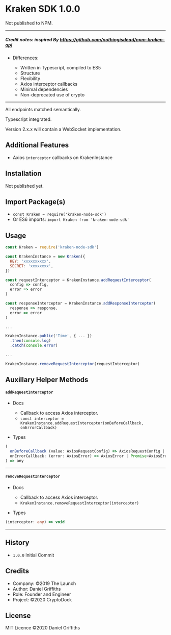 # Kraken SDK 1.0.0

Not published to NPM.

---

##### Credit notes: inspired By https://github.com/nothingisdead/npm-kraken-api

- Differences:

  - Written in Typescript, compiled to ES5
  - Structure
  - Flexibility
  - Axios interceptor callbacks
  - Minimal dependencies
  - Non-deprecated use of crypto

---

All endpoints matched semantically.

Typescript integrated.

Version 2.x.x will contain a WebSocket implementation.

## Additional Features

- Axios `interceptor` callbacks on KrakenInstance

## Installation

Not published yet.

## Import Package(s)

- `const Kraken = require('kraken-node-sdk')`
- Or ES6 imports: `import Kraken from 'kraken-node-sdk'`

## Usage

```javascript
const Kraken = require('kraken-node-sdk')

const KrakenInstance = new Kraken({
  KEY: 'xxxxxxxxxx',
  SECRET: 'xxxxxxxx',
})

const requestInterceptor = KrakenInstance.addRequestInterceptor(
  config => config,
  error => error
)

const responseInterceptor = KrakenInstance.addResponseInterceptor(
  response => response,
  error => error
)

...

KrakenInstance.public('Time', { ... })
  .then(console.log)
  .catch(console.error)

...

KrakenInstance.removeRequestInterceptor(requestInterceptor)
```

## Auxillary Helper Methods

#### `addRequestInterceptor`

- Docs

  - Callback to access Axios interceptor.
  - `const interceptor = KrakenInstance.addRequestInterceptor(onBeforeCallback, onErrorCallback)`

- Types

```typescript
(
  onBeforeCallback (value: AxiosRequestConfig) => AxiosRequestConfig | Promise<AxiosRequestConfig>,
  onErrorCallback: (error: AxiosError) => AxiosError | Promise<AxiosError>
) => any
```

---

#### `removeRequestInterceptor`

- Docs

  - Callback to access Axios interceptor.
  - `KrakenInstance.removeRequestInterceptor(interceptor)`

- Types

```typescript
(interceptor: any) => void
```

---

## History

- `1.0.0` Initial Commit

## Credits

- Company: ©2019 The Launch
- Author: Daniel Griffiths
- Role: Founder and Engineer
- Project: ©2020 CryptoDock

## License

MIT Licence ©2020 Daniel Griffiths
